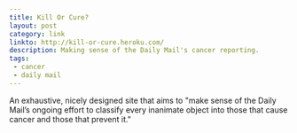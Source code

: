 ```yaml
---
title: Kill Or Cure?
layout: post
category: link
linkto: http://kill-or-cure.heroku.com/
description: Making sense of the Daily Mail's cancer reporting.
tags:
 - cancer
 - daily mail
---
```

An exhaustive, nicely designed site that aims to "make sense of the Daily Mail’s ongoing effort to classify every inanimate object into those that cause cancer and those that prevent it."
